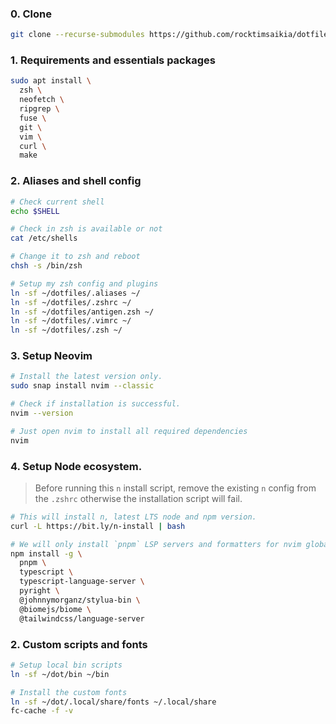 ### 0. Clone
```sh
git clone --recurse-submodules https://github.com/rocktimsaikia/dotfiles
```

### 1. Requirements and essentials packages

```sh
sudo apt install \
  zsh \
  neofetch \
  ripgrep \
  fuse \
  git \
  vim \
  curl \
  make
```

### 2. Aliases and shell config

```sh
# Check current shell
echo $SHELL

# Check in zsh is available or not
cat /etc/shells

# Change it to zsh and reboot
chsh -s /bin/zsh

# Setup my zsh config and plugins
ln -sf ~/dotfiles/.aliases ~/
ln -sf ~/dotfiles/.zshrc ~/
ln -sf ~/dotfiles/antigen.zsh ~/
ln -sf ~/dotfiles/.vimrc ~/
ln -sf ~/dotfiles/.zsh ~/
```

### 3. Setup Neovim

```sh
# Install the latest version only.
sudo snap install nvim --classic

# Check if installation is successful.
nvim --version

# Just open nvim to install all required dependencies
nvim
```

### 4. Setup Node ecosystem.

> Before running this `n` install script, remove the existing `n` config from the `.zshrc` otherwise the installation script will fail.

```sh
# This will install n, latest LTS node and npm version.
curl -L https://bit.ly/n-install | bash

# We will only install `pnpm` LSP servers and formatters for nvim globally via npm
npm install -g \
  pnpm \
  typescript \
  typescript-language-server \
  pyright \
  @johnnymorganz/stylua-bin \
  @biomejs/biome \
  @tailwindcss/language-server
```


### 2. Custom scripts and fonts

```sh
# Setup local bin scripts
ln -sf ~/dot/bin ~/bin

# Install the custom fonts
ln -sf ~/dot/.local/share/fonts ~/.local/share
fc-cache -f -v
```
